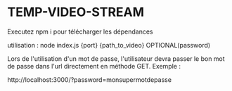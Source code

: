 # TEMP-VIDEO-STREAM

Executez npm i pour télécharger les dépendances

utilisation : 
    node index.js {port} {path_to_video} OPTIONAL(password)

Lors de l'utilisation d'un mot de passe, l'utilisateur devra passer le bon mot de
passe dans l'url directement en méthode GET. Exemple :

http://localhost:3000/?password=monsupermotdepasse

